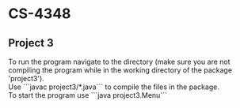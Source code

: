 # CS-4348
## Project 3
<p>To run the program navigate to the directory (make sure you are not compiling the program while in the working directory of the package 'project3').
    <br>Use ```javac project3/*.java``` to compile the files in the package.
    <br>To start the program use ```java project3.Menu```
</p>